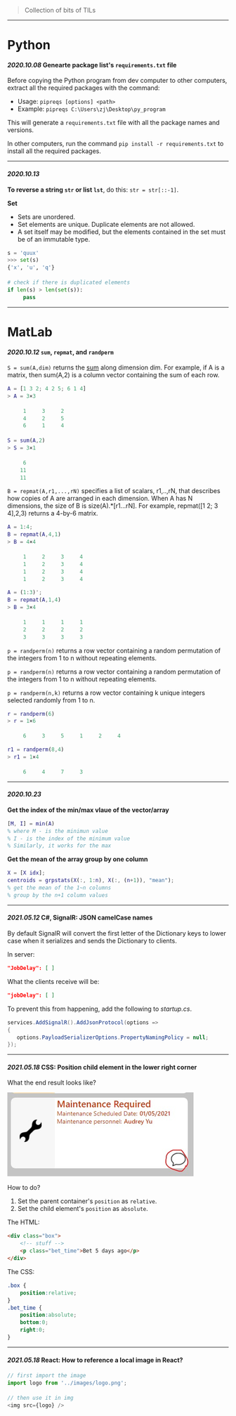 > Collection of bits of TILs

---
# Python

#### _2020.10.08_ **Genearte package list's `requirements.txt` file**

Before copying the Python program from dev computer to other computers, extract all the required packages with the command:

* Usage: `pipreqs [options] <path>`
* Example: `pipreqs C:\Users\zj\Desktop\py_program`

This will generate a `requirements.txt` file with all the package names and versions.

In other computers, run the command `pip install -r requirements.txt` to install all the required packages.

---
#### _2020.10.13_ 

**To reverse a string `str` or list `lst`**, do this: `str = str[::-1]`.

**Set**

* Sets are unordered.
* Set elements are unique. Duplicate elements are not allowed.
* A set itself may be modified, but the elements contained in the set must be of an immutable type.
  
```python
s = 'quux'
>>> set(s)
{'x', 'u', 'q'}

# check if there is duplicated elements
if len(s) > len(set(s)):
     pass
```

---

# MatLab

#### _2020.10.12_ **`sum`, `repmat`, and `randperm`**

`S = sum(A,dim)` returns the [sum](https://www.mathworks.com/help/matlab/ref/sum.html) along dimension dim. For example, if A is a matrix, then sum(A,2) is a column vector containing the sum of each row.
```matlab
A = [1 3 2; 4 2 5; 6 1 4]
> A = 3×3

     1     3     2
     4     2     5
     6     1     4

S = sum(A,2)
> S = 3×1

     6
    11
    11
```

`B = repmat(A,r1,...,rN)` specifies a list of scalars, r1,..,rN, that describes how copies of A are arranged in each dimension. When A has N dimensions, the size of B is size(A).*[r1...rN]. For example, repmat([1 2; 3 4],2,3) returns a 4-by-6 matrix.

```matlab
A = 1:4;
B = repmat(A,4,1)
> B = 4×4

     1     2     3     4
     1     2     3     4
     1     2     3     4
     1     2     3     4
```
```matlab
A = (1:3)';  
B = repmat(A,1,4)
> B = 3×4

     1     1     1     1
     2     2     2     2
     3     3     3     3
```
`p = randperm(n)` returns a row vector containing a random permutation of the integers from 1 to n without repeating elements.

`p = randperm(n)` returns a row vector containing a random permutation of the integers from 1 to n without repeating elements.

`p = randperm(n,k)` returns a row vector containing k unique integers selected randomly from 1 to n.

```matlab
r = randperm(6)
> r = 1×6

     6     3     5     1     2     4
```
```matlab
r1 = randperm(8,4)
> r1 = 1×4

     6     4     7     3
```

---

#### _2020.10.23_ 

**Get the index of the min/max vlaue of the vector/array**
```matlab
[M, I] = min(A)
% where M - is the minimun value
% I - is the index of the minimum value
% Similarly, it works for the max
```

**Get the mean of the array group by one column**
```matlab
X = [X idx];
centroids = grpstats(X(:, 1:n), X(:, (n+1)), "mean");
% get the mean of the 1~n columns
% group by the n+1 column values
```

---
#### _2021.05.12_ C#, SignalR: JSON camelCase names

By default SignalR will convert the first letter of the Dictionary keys to lower case when it serializes and sends the Dictionary to clients.

In server:
```json
"JobDelay": [ ]
```
What the clients receive will be:
```json
"jobDelay": [ ]
```
To prevent this from happening, add the following to *startup.cs*.

```cs
services.AddSignalR().AddJsonProtocol(options =>
{
   options.PayloadSerializerOptions.PropertyNamingPolicy = null;
});
```

---
#### _2021.05.18_ CSS: Position child element in the lower right corner

What the end result looks like?

![](/assets/img/dashboard_card.jpeg)

How to do? 

1. Set the parent container's `position` as `relative`.
2. Set the child element's `position` as `absolute`.

The HTML:
```html
<div class="box">
    <!-- stuff -->
    <p class="bet_time">Bet 5 days ago</p>
</div>
```
The CSS:
```css
.box {
    position:relative;
}
.bet_time {
    position:absolute;
    bottom:0;
    right:0;
}
```

---
#### _2021.05.18_ React: How to reference a local image in React? 

```js
// first import the image
import logo from '../images/logo.png';

// then use it in img
<img src={logo} />
```